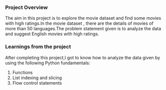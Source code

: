 ### Project Overview

 The aim in this project is to explore the movie dataset and  find some movies with high ratings.In the movie dataset  , there are the details of movies of more than 50 languages.The problem statement given is to analyze the data and suggest English movies with high ratings. 


### Learnings from the project

 After completing this project,I got to know how to analyze the data given by using the following Python fundamentals:
1. Functions
2. List indexing and slicing 
3. Flow control statements


